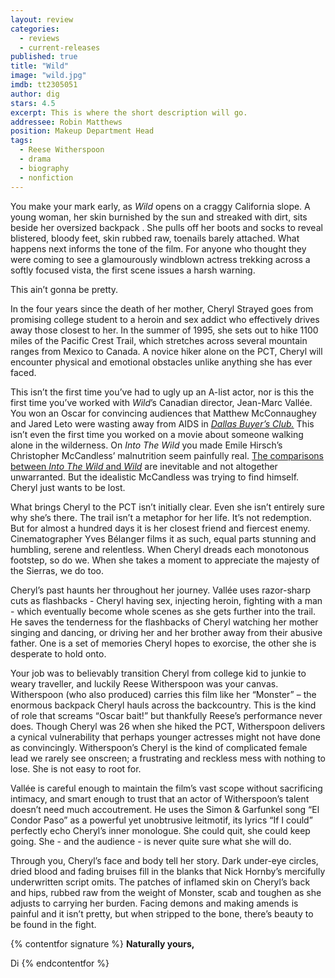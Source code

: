```yaml
---
layout: review
categories: 
  - reviews
  - current-releases
published: true
title: "Wild"
image: "wild.jpg"
imdb: tt2305051
author: dig
stars: 4.5
excerpt: This is where the short description will go.
addressee: Robin Matthews
position: Makeup Department Head
tags: 
  - Reese Witherspoon
  - drama
  - biography
  - nonfiction
---
```

You make your mark early, as _Wild_ opens on a craggy California slope. A young woman, her skin burnished by the sun and streaked with dirt, sits beside her oversized backpack . She pulls off her boots and socks to reveal blistered, bloody feet, skin rubbed raw, toenails barely attached. What happens next informs the tone of the film. For anyone who thought they were coming to see a glamourously windblown actress trekking across a softly focused vista, the first scene issues a harsh warning.

This ain’t gonna be pretty.

In the four years since the death of her mother, Cheryl Strayed goes from promising college student to a heroin and sex addict who effectively drives away those closest to her. In the summer of 1995, she sets out to hike 1100 miles of the Pacific Crest Trail, which stretches across several mountain ranges from Mexico to Canada. A novice hiker alone on the PCT, Cheryl will encounter physical and emotional obstacles unlike anything she has ever faced. 

This isn’t the first time you’ve had to ugly up an A-list actor, nor is this the first time you’ve worked with _Wild_’s Canadian director, Jean-Marc Vallée. You won an Oscar for convincing audiences that Matthew McConnaughey and Jared Leto were wasting away from AIDS in [_Dallas Buyer’s Club._](http://www.dearcastandcrew.com/content/2013/9/19/dallas-buyers-club.html) This isn’t even the first time you worked on a movie about someone walking alone in the wilderness. On _Into The Wild_ you made Emile Hirsch’s Christopher McCandless’ malnutrition seem painfully real. [The comparisons between _Into The Wild_ and _Wild_](http://www.slate.com/articles/arts/culturebox/2014/12/wild_and_into_the_wild_cheryl_strayed_and_christopher_mccandless_compared.single.html) are inevitable and not altogether unwarranted. But the idealistic McCandless was trying to find himself. Cheryl just wants to be lost.

What brings Cheryl to the PCT isn’t initially clear. Even she isn’t entirely sure why she’s there. The trail isn’t a metaphor for her life. It’s not redemption. But for almost a hundred days it is her closest friend and fiercest enemy. Cinematographer Yves Bélanger films it as such, equal parts stunning and humbling, serene and relentless. When Cheryl dreads each monotonous footstep, so do we. When she takes a moment to appreciate the majesty of the Sierras, we do too. 

Cheryl’s past haunts her throughout her journey. Vallée uses razor-sharp cuts as flashbacks - Cheryl having sex, injecting heroin, fighting with a man - which eventually become whole scenes as she gets further into the trail. He saves the tenderness for the flashbacks of Cheryl watching her mother singing and dancing, or driving her and her brother away from their abusive father. One is a set of memories Cheryl hopes to exorcise, the other she is desperate to hold onto. 

Your job was to believably transition Cheryl from college kid to junkie to weary traveller, and luckily Reese Witherspoon was your canvas. Witherspoon (who also produced) carries this film like her “Monster” – the enormous backpack Cheryl hauls across the backcountry. This is the kind of role that screams “Oscar bait!” but thankfully Reese’s performance never does. Though Cheryl was 26 when she hiked the PCT, Witherspoon delivers a cynical vulnerability that perhaps younger actresses might not have done as convincingly. Witherspoon’s Cheryl is the kind of complicated female lead we rarely see onscreen; a frustrating and reckless mess with nothing to lose. She is not easy to root for.

Vallée is careful enough to maintain the film’s vast scope without sacrificing intimacy, and smart enough to trust that an actor of Witherspoon’s talent doesn’t need much accoutrement. He uses the Simon & Garfunkel song “El Condor Paso” as a powerful yet unobtrusive leitmotif, its lyrics “If I could” perfectly echo Cheryl’s inner monologue. She could quit, she could keep going. She - and the audience - is never quite sure what she will do. 

Through you, Cheryl’s face and body tell her story. Dark under-eye circles, dried blood and fading bruises fill in the blanks that Nick Hornby’s mercifully underwritten script omits. The patches of inflamed skin on Cheryl’s back and hips, rubbed raw from the weight of Monster, scab and toughen as she adjusts to carrying her burden. Facing demons and making amends is painful and it isn’t pretty, but when stripped to the bone, there’s beauty to be found in the fight.

{% contentfor signature %}
**Naturally yours,**

Di
{% endcontentfor %}